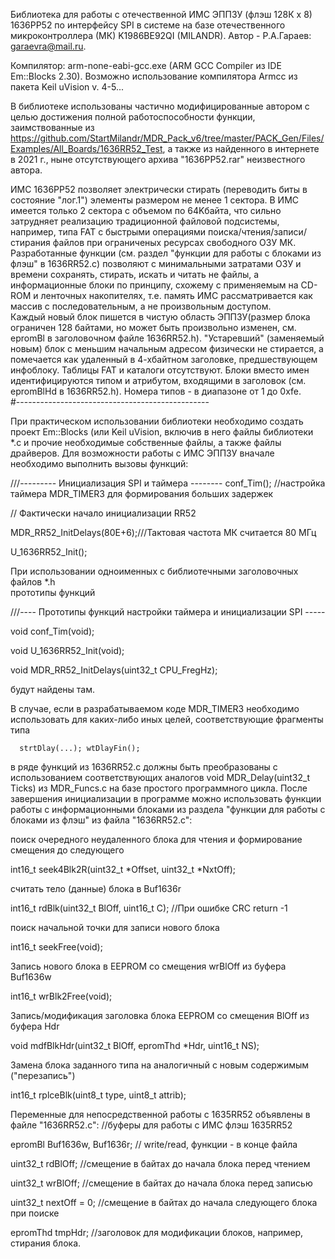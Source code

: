 Библиотека для работы с отечественной ИМС ЭППЗУ (флэш 128К х 8) 1636РР52 по интерфейсу SPI в 
системе на базе отечественного микроконтроллера (МК) K1986BE92QI (MILANDR). 
Автор - Р.А.Гараев: garaevra@mail.ru. 

Компилятор:  arm-none-eabi-gcc.exe (ARM GCC Compiler из IDE Em::Blocks 2.30). Возможно 
использование компилятора Armcc из пакета Keil uVision v. 4-5...

 В библиотеке использованы частично модифицированные автором с целью достижения полной 
работоспособности функции, заимствованные из  
https://github.com/StartMilandr/MDR_Pack_v6/tree/master/PACK_Gen/Files/Examples/All_Boards/1636RR52_Test, 
а также из найденного в интернете в 2021 г., ныне отсутствующего архива "1636РР52.rar" 
неизвестного автора. 

ИМС 1636РР52 позволяет электрически стирать (переводить биты в состояние "лог.1") элементы 
размером не менее 1 сектора. В ИМС имеется только 2 сектора с объемом по 64Kбайта, что 
сильно затрудняет реализацию традиционной файловой подсистемы, например, типа FAT с быстрыми 
операциями поиска/чтения/записи/стирания файлов при ограниченых ресурсах свободного ОЗУ МК.
Разработанные функции (см. раздел "функции для работы с блоками из флэш" в 1636RR52.c) 
позволяют с минимальными затратами ОЗУ и времени сохранять, стирать, искать и читать не 
файлы, а информационные блоки по принципу, схожему с применяемым на CD-ROM и ленточных 
накопителях, т.е. память ИМС рассматривается как массив с последовательным, а не 
произвольным доступом.   
Каждый новый блок пишется в чистую область ЭППЗУ(размер блока ограничен 128 байтами, но
может быть произвольно изменен, см. epromBl в заголовочном файле 1636RR52.h). 
"Устаревший" (заменяемый новым) блок с меньшим начальным адресом физически не стирается, 
а помечается как удаленный в 4-хбайтном заголовке, предшествующем инфоблоку. Таблицы FAT 
и каталоги отсутствуют. Блоки вместо имен идентифицируются типом и атрибутом, входящими в
заголовок (см. epromBlHd в 1636RR52.h). Номера типов - в диапазоне от 1 до 0xfe.  
#------------------------------------------------

При практическом использовании библиотеки необходимо создать проект Em::Blocks (или 
Keil uVision, включив в него файлы библиотеки *.c 
и прочие необходимые собственные файлы, а также файлы драйверов. 
Для возможности работы с ИМС ЭППЗУ вначале необходимо выполнить вызовы функций: 


///--------- Инициализация SPI и таймера --------
conf_Tim();  //настройка таймера MDR_TIMER3 для формирования больших задержек 

//  Фактически начало инициализации RR52

 MDR_RR52_InitDelays(80E+6);///Тактовая частота МК считается 80 МГц
 
 U_1636RR52_Init();
  
При использовании одноименных с библиотечными заголовочных файлов *.h  
прототипы функций 

///---- Прототипы функций настройки таймера и инициализации SPI -----

void conf_Tim(void);

void  U_1636RR52_Init(void);

void MDR_RR52_InitDelays(uint32_t CPU_FregHz);

будут найдены там. 

В случае, если в разрабатываемом коде MDR_TIMER3 необходимо использовать для каких-либо
иных целей, соответствующие фрагменты типа 

      strtDlay(...); wtDlayFin(); 
      
в ряде функций из 1636RR52.c должны быть преобразованы с использованием соответствующих 
аналогов 
void MDR_Delay(uint32_t Ticks) из MDR_Funcs.c на базе простого программного цикла.
После завершения инициализации в программе можно использовать функции работы с 
информационными блоками из раздела "функции для работы с блоками из флэш" из файла
"1636RR52.c":

 поиск очередного неудаленного блока для чтения и формирование смещения до следующего
 
int16_t seek4Blk2R(uint32_t *Offset, uint32_t *NxtOff);

 считать тело (данные) блока в Buf1636r
 
int16_t rdBlk(uint32_t BlOff, uint16_t C); //При ошибке CRC return -1

 поиск начальной точки для записи нового блока

int16_t seekFree(void);

Запись нового блока в EEPROM со смещения wrBlOff из буфера Buf1636w

int16_t wrBlk2Free(void);

Запись/модификация заголовка блока EEPROM со смещения BlOff из буфера Hdr

void mdfBlkHdr(uint32_t BlOff, epromThd *Hdr, uint16_t NS);

Замена блока заданного типа на аналогичный с новым содержимым ("перезапись")

int16_t rplceBlk(uint8_t type, uint8_t attrib);

 Переменные для непосредственной работы с 1635RR52 объявлены в файле "1636RR52.c":
//буферы для работы с ИМС флэш 1635RR52

epromBl Buf1636w, Buf1636r; // write/read, функции - в конце файла

uint32_t rdBlOff; //смещение в байтах до начала блока перед чтением

uint32_t wrBlOff; //смещение в байтах до начала блока перед записью

uint32_t nextOff = 0; //смещение в байтах до начала следующего блока при поиске

 epromThd tmpHdr; //заголовок для модификации блоков, например, стирания блока.


